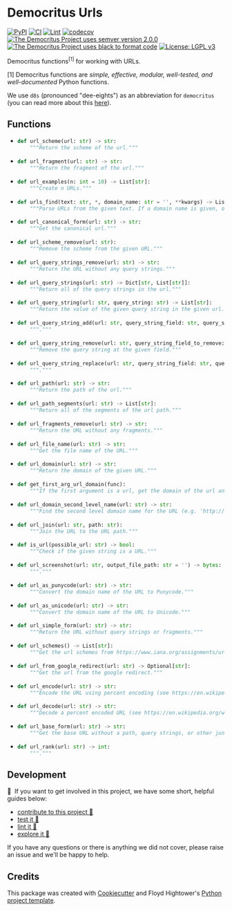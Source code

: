 # Democritus Urls

[![PyPI](https://img.shields.io/pypi/v/d8s-urls.svg)](https://pypi.python.org/pypi/d8s-urls)
[![CI](https://github.com/democritus-project/d8s-urls/workflows/CI/badge.svg)](https://github.com/democritus-project/d8s-urls/actions)
[![Lint](https://github.com/democritus-project/d8s-urls/workflows/Lint/badge.svg)](https://github.com/democritus-project/d8s-urls/actions)
[![codecov](https://codecov.io/gh/democritus-project/d8s-urls/branch/main/graph/badge.svg?token=V0WOIXRGMM)](https://codecov.io/gh/democritus-project/d8s-urls)
[![The Democritus Project uses semver version 2.0.0](https://img.shields.io/badge/-semver%20v2.0.0-22bfda)](https://semver.org/spec/v2.0.0.html)
[![The Democritus Project uses black to format code](https://img.shields.io/badge/code%20style-black-000000.svg)](https://github.com/psf/black)
[![License: LGPL v3](https://img.shields.io/badge/License-LGPL%20v3-blue.svg)](https://choosealicense.com/licenses/lgpl-3.0/)

Democritus functions<sup>[1]</sup> for working with URLs.

[1] Democritus functions are <i>simple, effective, modular, well-tested, and well-documented</i> Python functions.

We use `d8s` (pronounced "dee-eights") as an abbreviation for `democritus` (you can read more about this [here](https://github.com/democritus-project/roadmap#what-is-d8s)).

## Functions

  - ```python
    def url_scheme(url: str) -> str:
        """Return the scheme of the url."""
    ```
  - ```python
    def url_fragment(url: str) -> str:
        """Return the fragment of the url."""
    ```
  - ```python
    def url_examples(n: int = 10) -> List[str]:
        """Create n URLs."""
    ```
  - ```python
    def urls_find(text: str, *, domain_name: str = '', **kwargs) -> List[str]:
        """Parse URLs from the given text. If a domain name is given, only urls with the given domain name will be returned."""
    ```
  - ```python
    def url_canonical_form(url: str) -> str:
        """Get the canonical url."""
    ```
  - ```python
    def url_scheme_remove(url: str):
        """Remove the scheme from the given URL."""
    ```
  - ```python
    def url_query_strings_remove(url: str) -> str:
        """Return the URL without any query strings."""
    ```
  - ```python
    def url_query_strings(url: str) -> Dict[str, List[str]]:
        """Return all of the query strings in the url."""
    ```
  - ```python
    def url_query_string(url: str, query_string: str) -> List[str]:
        """Return the value of the given query string in the given url."""
    ```
  - ```python
    def url_query_string_add(url: str, query_string_field: str, query_string_value: str) -> str:
        """."""
    ```
  - ```python
    def url_query_string_remove(url: str, query_string_field_to_remove: str) -> str:
        """Remove the query string at the given field."""
    ```
  - ```python
    def url_query_string_replace(url: str, query_string_field: str, query_string_value: str) -> str:
        """."""
    ```
  - ```python
    def url_path(url: str) -> str:
        """Return the path of the url."""
    ```
  - ```python
    def url_path_segments(url: str) -> List[str]:
        """Return all of the segments of the url path."""
    ```
  - ```python
    def url_fragments_remove(url: str) -> str:
        """Return the URL without any fragments."""
    ```
  - ```python
    def url_file_name(url: str) -> str:
        """Get the file name of the URL."""
    ```
  - ```python
    def url_domain(url: str) -> str:
        """Return the domain of the given URL."""
    ```
  - ```python
    def get_first_arg_url_domain(func):
        """If the first argument is a url, get the domain of the url and pass that into the function."""
    ```
  - ```python
    def url_domain_second_level_name(url: str) -> str:
        """Find the second level domain name for the URL (e.g. 'http://example.com/test/bingo' => 'example') (see https://en.wikipedia.org/wiki/Domain_name#Second-level_and_lower_level_domains)."""
    ```
  - ```python
    def url_join(url: str, path: str):
        """Join the URL to the URL path."""
    ```
  - ```python
    def is_url(possible_url: str) -> bool:
        """Check if the given string is a URL."""
    ```
  - ```python
    def url_screenshot(url: str, output_file_path: str = '') -> bytes:
        """."""
    ```
  - ```python
    def url_as_punycode(url: str) -> str:
        """Convert the domain name of the URL to Punycode."""
    ```
  - ```python
    def url_as_unicode(url: str) -> str:
        """Convert the domain name of the URL to Unicode."""
    ```
  - ```python
    def url_simple_form(url: str) -> str:
        """Return the URL without query strings or fragments."""
    ```
  - ```python
    def url_schemes() -> List[str]:
        """Get the url schemes from https://www.iana.org/assignments/uri-schemes/uri-schemes.xhtml."""
    ```
  - ```python
    def url_from_google_redirect(url: str) -> Optional[str]:
        """Get the url from the google redirect."""
    ```
  - ```python
    def url_encode(url: str) -> str:
        """Encode the URL using percent encoding (see https://en.wikipedia.org/wiki/Percent-escape)."""
    ```
  - ```python
    def url_decode(url: str) -> str:
        """Decode a percent encoded URL (see https://en.wikipedia.org/wiki/Percent-escape)."""
    ```
  - ```python
    def url_base_form(url: str) -> str:
        """Get the base URL without a path, query strings, or other junk."""
    ```
  - ```python
    def url_rank(url: str) -> int:
        """."""
    ```

## Development

👋 &nbsp;If you want to get involved in this project, we have some short, helpful guides below:

- [contribute to this project 🥇][contributing]
- [test it 🧪][local-dev]
- [lint it 🧹][local-dev]
- [explore it 🔭][local-dev]

If you have any questions or there is anything we did not cover, please raise an issue and we'll be happy to help.

## Credits

This package was created with [Cookiecutter](https://github.com/audreyr/cookiecutter) and Floyd Hightower's [Python project template](https://github.com/fhightower-templates/python-project-template).

[contributing]: https://github.com/democritus-project/.github/blob/main/CONTRIBUTING.md#contributing-a-pr-
[local-dev]: https://github.com/democritus-project/.github/blob/main/CONTRIBUTING.md#local-development-
